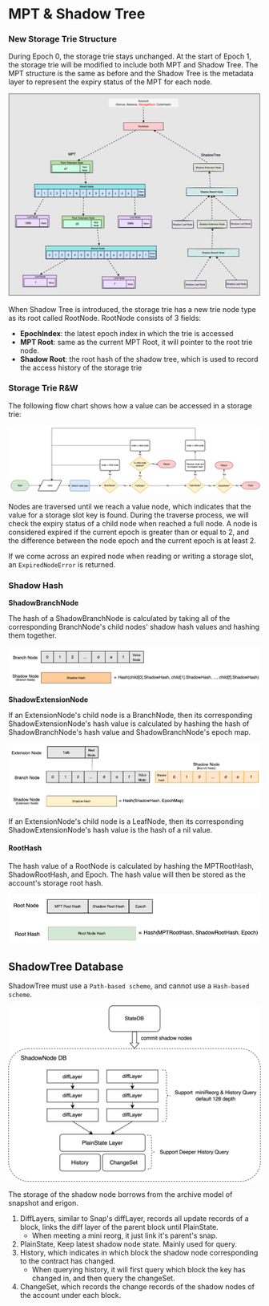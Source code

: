 # MPT & Shadow Tree

### New Storage Trie Structure

During Epoch 0, the storage trie stays unchanged. At the start of Epoch 1, the storage trie will be modified to include both MPT and Shadow Tree. The MPT structure is the same as before and the Shadow Tree is the metadata layer to represent the expiry status of the MPT for each node.

  

![](../assets/consensus-state-expiry/storage-layout.png)

  

When Shadow Tree is introduced, the storage trie has a new trie node type as its root called RootNode. RootNode consists of 3 fields:

*   **EpochIndex**: the latest epoch index in which the trie is accessed
*   **MPT Root**: same as the current MPT Root, it will pointer to the root trie node.
*   **Shadow Root**: the root hash of the shadow tree, which is used to record the access history of the storage trie

  

### Storage Trie R&W

The following flow chart shows how a value can be accessed in a storage trie:

![](../assets/consensus-state-expiry/storage-trie.png)

Nodes are traversed until we reach a value node, which indicates that the value for a storage slot key is found. During the traverse process, we will check the expiry status of a child node when reached a full node. A node is considered expired if the current epoch is greater than or equal to 2, and the difference between the node epoch and the current epoch is at least 2.

  

If we come across an expired node when reading or writing a storage slot, an `ExpiredNodeError` is returned.

  

### Shadow Hash

**ShadowBranchNode**

The hash of a ShadowBranchNode is calculated by taking all of the corresponding BranchNode's child nodes' shadow hash values and hashing them together.

![](../assets/consensus-state-expiry/shadowBranchNode.png)

  

**ShadowExtensionNode**

If an ExtensionNode's child node is a BranchNode, then its corresponding ShadowExtensionNode's hash value is calculated by hashing the hash of ShadowBranchNode's hash value and ShadowBranchNode's epoch map.

![](../assets/consensus-state-expiry/shadowExtensionNode.png)

  

If an ExtensionNode's child node is a LeafNode, then its corresponding ShadowExtensionNode's hash value is the hash of a nil value.

  

#### RootHash

The hash value of a RootNode is calculated by hashing the MPTRootHash, ShadowRootHash, and Epoch. The hash value will then be stored as the account's storage root hash.

![](../assets/consensus-state-expiry/rootHash.png)

## ShadowTree Database

ShadowTree must use a `Path-based scheme`, and cannot use a `Hash-based scheme`.

![](../assets/consensus-state-expiry/jacksen_state_expiry-ss-shadownode-demo.png)

The storage of the shadow node borrows from the archive model of snapshot and erigon.

1. DiffLayers, similar to Snap's diffLayer, records all update records of a block, links the diff layer of the parent block until PlainState.
    *   When meeting a mini reorg, it just link it's parent's snap.
2. PlainState, Keep latest shadow node state. Mainly used for query.
3. History, which indicates in which block the shadow node corresponding to the contract has changed.
    *   When querying history, it will first query which block the key has changed in, and then query the changeSet.
4. ChangeSet, which records the change records of the shadow nodes of the account under each block.
